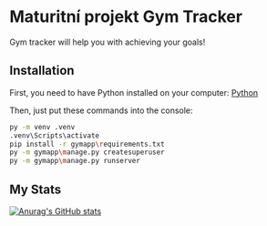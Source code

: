 # Maturitní projekt Gym Tracker

Gym tracker will help you with achieving your goals!

## Installation

First, you need to have Python installed on your computer: [Python](https://www.python.org/downloads/)


Then, just put these commands into the console: 
```bash
py -m venv .venv
.venv\Scripts\activate
pip install -r gymapp\requirements.txt
py -m gymapp\manage.py createsuperuser
py -m gymapp\manage.py runserver
```


## My Stats
[![Anurag's GitHub stats](https://github-readme-stats.vercel.app/api?username=matejklimes)](https://github.com/anuraghazra/github-readme-stats)

